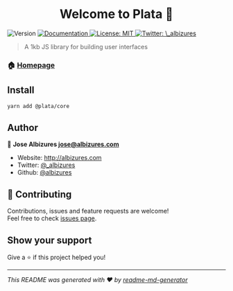 <h1 align="center">Welcome to Plata 👋</h1>
<p>
  <img alt="Version" src="https://img.shields.io/badge/version-0.0.1-blue.svg?cacheSeconds=2592000" />
  <a href="https://github.com/albizures/plata" target="_blank">
    <img alt="Documentation" src="https://img.shields.io/badge/documentation-yes-brightgreen.svg" />
  </a>
  <a href="#" target="_blank">
    <img alt="License: MIT" src="https://img.shields.io/badge/License-MIT-yellow.svg" />
  </a>
  <a href="https://twitter.com/\_albizures" target="_blank">
    <img alt="Twitter: \_albizures" src="https://img.shields.io/twitter/follow/\_albizures.svg?style=social" />
  </a>
</p>

> A 1kb JS library for building user interfaces

### 🏠 [Homepage](https://github.com/albizures/plata)

## Install

```sh
yarn add @plata/core
```

## Author

👤 **Jose Albizures <jose@albizures.com>**

* Website: http://albizures.com
* Twitter: [@\_albizures](https://twitter.com/\_albizures)
* Github: [@albizures](https://github.com/albizures)

## 🤝 Contributing

Contributions, issues and feature requests are welcome!<br />Feel free to check [issues page](https://github.com/albizures/plata/issues). 

## Show your support

Give a ⭐️ if this project helped you!

***
_This README was generated with ❤️ by [readme-md-generator](https://github.com/kefranabg/readme-md-generator)_